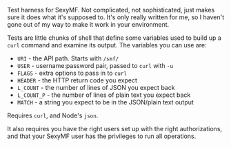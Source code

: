 Test harness for SexyMF. Not complicated, not sophisticated, just makes sure
it does what it's supposed to. It's only really written for me, so I haven't
gone out of my way to make it work in your environment.

Tests are little chunks of shell that define some variables used to build up
a `curl` command and examine its output. The variables you can use are:

 * `URI` - the API path. Starts with `/smf/`
 * `USER` - username:password pair, passed to `curl` with `-u`
 * `FLAGS` - extra options to pass in to `curl`
 * `HEADER` - the HTTP return code you expect
 * `L_COUNT` - the number of lines of JSON you expect back
 * `L_COUNT_P` - the number of lines of plain text you expect back
 * `MATCH` - a string you expect to be in the JSON/plain text output

Requires `curl`, and Node's `json`.

It also requires you have the right users set up with the right
authorizations, and that your SexyMF user has the privileges to run all
operations.
